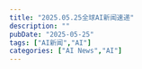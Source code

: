 ```yaml
---
title: "2025.05.25全球AI新闻速递"
description: ""
pubDate: "2025-05-25"
tags: ["AI新闻","AI"]
categories: ["AI News","AI"]
---
```


